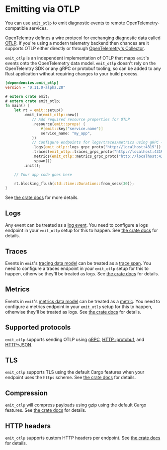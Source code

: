 # Emitting via OTLP

You can use [`emit_otlp`](https://docs.rs/emit_otlp/0.11.0-alpha.20/emit_otlp/index.html) to emit diagnostic events to remote OpenTelemetry-compatible services.

OpenTelemtry defines a wire protocol for exchanging diagnostic data called [OTLP](https://opentelemetry.io/docs/specs/otlp/). If you're using a modern telemetry backend then chances are it supports OTLP either directly or through [OpenTelemetry's Collector](https://opentelemetry.io/docs/collector/).

`emit_otlp` is an independent implementation of OTLP that maps `emit`'s events onto the OpenTelemetry data model. `emit_otlp` doesn't rely on the OpenTelemtry SDK or any gRPC or protobuf tooling, so can be added to any Rust application without requiring changes to your build process.

```toml
[dependencies.emit_otlp]
version = "0.11.0-alpha.20"
```

```rust
# extern crate emit;
# extern crate emit_otlp;
fn main() {
    let rt = emit::setup()
        .emit_to(emit_otlp::new()
            // Add required resource properties for OTLP
            .resource(emit::props! {
                #[emit::key("service.name")]
                service_name: "my_app",
            })
            // Configure endpoints for logs/traces/metrics using gRPC + protobuf
            .logs(emit_otlp::logs_grpc_proto("http://localhost:4319"))
            .traces(emit_otlp::traces_grpc_proto("http://localhost:4319"))
            .metrics(emit_otlp::metrics_grpc_proto("http://localhost:4319"))
            .spawn())
        .init();

    // Your app code goes here

    rt.blocking_flush(std::time::Duration::from_secs(30));
}
```

See [the crate docs](https://docs.rs/emit_otlp/0.11.0-alpha.20/emit_otlp/index.html) for more details.

## Logs

Any event can be treated as a [log event](https://opentelemetry.io/docs/specs/otel/logs/). You need to configure a logs endpoint in your `emit_otlp` setup for this to happen. See [the crate docs](https://docs.rs/emit_otlp/0.11.0-alpha.20/emit_otlp/index.html#logs) for details.

## Traces

Events in `emit`'s [tracing data model](../producing-events/tracing/data-model.md) can be treated as a [trace span](https://opentelemetry.io/docs/specs/otel/trace/). You need to configure a traces endpoint in your `emit_otlp` setup for this to happen, otherwise they'll be treated as logs. See [the crate docs](https://docs.rs/emit_otlp/0.11.0-alpha.20/emit_otlp/index.html#traces) for details.

## Metrics

Events in `emit`'s [metrics data model](../producing-events/metrics/data-model.md) can be treated as a [metric](https://opentelemetry.io/docs/specs/otel/metrics/). You need to configure a metrics endpoint in your `emit_otlp` setup for this to happen, otherwise they'll be treated as logs. See [the crate docs](https://docs.rs/emit_otlp/0.11.0-alpha.20/emit_otlp/index.html#metrics) for details.

## Supported protocols

`emit_otlp` supports sending OTLP using [gRPC](https://docs.rs/emit_otlp/0.11.0-alpha.20/emit_otlp/index.html#configuring-for-grpcprotobuf), [HTTP+protobuf](https://docs.rs/emit_otlp/0.11.0-alpha.20/emit_otlp/index.html#configuring-for-httpprotobuf), and [HTTP+JSON](https://docs.rs/emit_otlp/0.11.0-alpha.20/emit_otlp/index.html#configuring-for-httpjson).

## TLS

`emit_otlp` supports TLS using the default Cargo features when your endpoint uses the `https` scheme. See [the crate docs](https://docs.rs/emit_otlp/0.11.0-alpha.20/emit_otlp/index.html#configuring-tls) for details.

## Compression

`emit_otlp` will compress payloads using gzip using the default Cargo features. See [the crate docs](https://docs.rs/emit_otlp/0.11.0-alpha.20/emit_otlp/index.html#configuring-compression) for details.

## HTTP headers

`emit_otlp` supports custom HTTP headers per endpoint. See [the crate docs](https://docs.rs/emit_otlp/0.11.0-alpha.20/emit_otlp/index.html#customizing-http-headers) for details.
